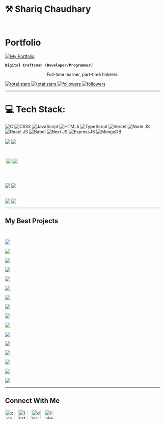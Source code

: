 <h1>⚒️ Shariq Chaudhary</h1>
<br />

# Portfolio
[![My Portfolio](https://img.shields.io/badge/My%20Portfolio-Click%20Here-blue?style=for-the-badge)](https://portfolio-sigma-rose-22.vercel.app/)

**`Digital Craftsman (Developer/Programmer)`**

<p align="center">Full-time learner, part-time tinkerer.</p>
<p align="left">
  <a href="https://github.com/0xshariq?tab=repositories&sort=stargazers#gh-light-mode-only">
    <img alt="total stars" title="Total stars on GitHub" src="https://custom-icon-badges.demolab.com/github/stars/0xshariq?color=3ea97d&style=for-the-badge&labelColor=40b682&logo=star#gh-light-mode-only">
  </a>
  
  <a href="https://github.com/0xshariq?tab=repositories&sort=stargazers#gh-dark-mode-only">
    <img alt="total stars" title="Total stars on GitHub" src="https://custom-icon-badges.demolab.com/github/stars/0xshariq?color=655489&style=for-the-badge&labelColor=c691e9&logo=star#gh-dark-mode-only">
  </a>
  
  <a href="https://github.com/0xshariq?tab=followers#gh-light-mode-only">
    <img alt="followers" title="Follow me on Github" src="https://custom-icon-badges.demolab.com/github/followers/0xshariq?color=2c4954&labelColor=2c3e50&style=for-the-badge&logo=person-add&label=Followers#gh-light-mode-only">
  </a>
    
  <a href="https://github.com/0xshariq?tab=followers#gh-dark-mode-only">
    <img alt="followers" title="Follow me on Github" src="https://custom-icon-badges.demolab.com/github/followers/0xshariq?color=dacc84&labelColor=f9e692&style=for-the-badge&logo=person-add&label=Followers#gh-dark-mode-only">
  </a>
</p>

---

# 💻 Tech Stack:
![C](https://img.shields.io/badge/c-%2300599C.svg?style=for-the-badge&logo=c&logoColor=white)
![CSS3](https://img.shields.io/badge/css3-%231572B6.svg?style=for-the-badge&logo=css3&logoColor=white)
![JavaScript](https://img.shields.io/badge/javascript-%23323330.svg?style=for-the-badge&logo=javascript&logoColor=%23F7DF1E)
![HTML5](https://img.shields.io/badge/html5-%23E34F26.svg?style=for-the-badge&logo=html5&logoColor=white)
![TypeScript](https://img.shields.io/badge/typescript-%23007ACC.svg?style=for-the-badge&logo=typescript&logoColor=white)
![Vercel](https://img.shields.io/badge/vercel-%23000000.svg?style=for-the-badge&logo=vercel&logoColor=white)
![Node JS](https://img.shields.io/badge/node.js-6DA55F?style=for-the-badge&logo=node.js&logoColor=white)
![React JS](https://img.shields.io/badge/react-%2320232a.svg?style=for-the-badge&logo=react&logoColor=%2361DAFB)
![Babel](https://img.shields.io/badge/Babel-F9DC3e?style=for-the-badge&logo=babel&logoColor=black)
![Next JS](https://img.shields.io/badge/next.js-%2320232a.svg?style=for-the-badge&logo=next.js&logoColor=%2361DAFB)
![ExpressJS](https://img.shields.io/badge/express.js-%23404d59.svg?style=for-the-badge&logo=express&logoColor=%2361DAFB)
![MongoDB](https://img.shields.io/badge/mongodb-%234ea94b.svg?style=for-the-badge&logo=mongodb&logoColor=white)

<p><a href="https://github.com/0xshariq#gh-dark-mode-only" target="_blank"><img align="center" src="https://github-readme-stats.vercel.app/api/top-langs/?username=0xshariq&langs_count=6&show_icon=true&theme=nightowl#gh-dark-mode-only"></a>
  <a href="https://github.com/0xshariq#gh-light-mode-only" target="_blank"><img align="center" src="https://github-readme-stats.vercel.app/api/top-langs/?username=0xshariq&langs_count=6&show_icon=true&theme=vue#gh-light-mode-only"></a>
</p>

<br />

<p>&nbsp;<a href="https://github.com/0xshariq#gh-dark-mode-only" target="_blank"><img align="center" src="https://github-readme-stats.vercel.app/api?username=0xshariq&count_private=true&show_icons=true&theme=nightowl#gh-dark-mode-only"></a>
<a href="https://github.com/0xshariq#gh-light-mode-only" target="_blank"><img align="center" src="https://github-readme-stats.vercel.app/api?username=0xshariq&count_private=true&show_icons=true&theme=vue#gh-light-mode-only"></a>
</p>
<br>
<br />

<p><a href="https://github.com/0xshariq#gh-dark-mode-only" target="_blank"><img align="center" src="https://github-readme-streak-stats-seven-chi.vercel.app?user=0xshariq&theme=nightowl#gh-dark-mode-only"></a>
<a href="https://github.com/0xshariq#gh-light-mode-only" target="_blank"><img align="center" src="https://github-readme-streak-stats-seven-chi.vercel.app?user=0xshariq&theme=vue#gh-light-mode-only"></a>
<br/>
<br />

<p><a href="https://github.com/0xshariq#gh-dark-mode-only" target="_blank"><img align="center" src="https://github-readme-activity-graph.vercel.app/graph?username=0xshariq&theme=nightowl#gh-dark-mode-only"></a>
<a href="https://github.com/0xshariq#gh-light-mode-only" target="_blank"><img align="center" src="https://github-readme-activity-graph.vercel.app/graph?username=0xshariq&theme=vue#gh-light-mode-only"></a>
<br/>

---
<h2>My Best Projects</h2>
<br />
<p><a href="https://github.com/0xshariq/quran-next-app#gh-dark-mode-only" target="_blank"><img align="center" src="https://github-readme-stats.vercel.app/api/pin/?username=0xshariq&repo=quran-next-app&theme=nightowl#gh-dark-mode-only"></a>
<p><a href="https://github.com/0xshariq/quran-next-app#gh-light-mode-only" target="_blank"><img align="center" src="https://github-readme-stats.vercel.app/api/pin/?username=0xshariq&repo=quran-next-app&theme=vue#gh-light-mode-only"></a>
<br />

<p><a href="https://github.com/0xshariq/extra-care-medical-center#gh-dark-mode-only" target="_blank"><img align="center" src="https://github-readme-stats.vercel.app/api/pin/?username=0xshariq&repo=extra-care-medical-center&theme=nightowl#gh-dark-mode-only"></a>
<p><a href="https://github.com/0xshariq/extra-care-medical-center#gh-light-mode-only" target="_blank"><img align="center" src="https://github-readme-stats.vercel.app/api/pin/?username=0xshariq&repo=extra-care-medical-center&theme=vue#gh-light-mode-only"></a>
<br />
<p><a href="https://github.com/0xshariq/service-website#gh-dark-mode-only" target="_blank"><img align="center" src="https://github-readme-stats.vercel.app/api/pin/?username=0xshariq&repo=service-website&theme=nightowl#gh-dark-mode-only"></a>
<p><a href="https://github.com/0xshariq/service-website#gh-light-mode-only" target="_blank"><img align="center" src="https://github-readme-stats.vercel.app/api/pin/?username=0xshariq&repo=service-website&theme=vue#gh-light-mode-only"></a>
<br/>
<p><a href="https://github.com/0xshariq/portfolio-website#gh-dark-mode-only" target="_blank"><img align="center" src="https://github-readme-stats.vercel.app/api/pin/?username=0xshariq&repo=portfolio-website&theme=nightowl#gh-dark-mode-only"></a>
<p><a href="https://github.com/0xshariq/portfolio-website#gh-light-mode-only" target="_blank"><img align="center" src="https://github-readme-stats.vercel.app/api/pin/?username=0xshariq&repo=portfolio-website&theme=vue#gh-light-mode-only"></a>
<br/>
<p><a href="https://github.com/0xshariq/saas-landing-page-app#gh-dark-mode-only" target="_blank"><img align="center" src="https://github-readme-stats.vercel.app/api/pin/?username=0xshariq&repo=saas-landing-page-app&theme=nightowl#gh-dark-mode-only"></a>
<p><a href="https://github.com/0xshariq/saas-landing-page-app#gh-light-mode-only" target="_blank"><img align="center" src="https://github-readme-stats.vercel.app/api/pin/?username=0xshariq&repo=saas-landing-page-app&theme=vue#gh-light-mode-only"></a>
<br/>
<p><a href="https://github.com/0xshariq/weather-api#gh-dark-mode-only" target="_blank"><img align="center" src="https://github-readme-stats.vercel.app/api/pin/?username=0xshariq&repo=weather-api&theme=nightowl#gh-dark-mode-only"></a>
<p><a href="https://github.com/0xshariq/weather-api#gh-light-mode-only" target="_blank"><img align="center" src="https://github-readme-stats.vercel.app/api/pin/?username=0xshariq&repo=weather-api&theme=vue#gh-light-mode-only"></a>
<br/>
<p><a href="https://github.com/0xshariq/quran-api#gh-dark-mode-only" target="_blank"><img align="center" src="https://github-readme-stats.vercel.app/api/pin/?username=0xshariq&repo=quran-api&theme=nightowl#gh-dark-mode-only"></a>
<p><a href="https://github.com/0xshariq/quran-api#gh-light-mode-only" target="_blank"><img align="center" src="https://github-readme-stats.vercel.app/api/pin/?username=0xshariq&repo=quran-api&theme=vue#gh-light-mode-only"></a>
<br/>
<p><a href="https://github.com/0xshariq/user_authentication_api#gh-dark-mode-only" target="_blank"><img align="center" src="https://github-readme-stats.vercel.app/api/pin/?username=0xshariq&repo=user_authentication_api&theme=nightowl#gh-dark-mode-only"></a>
<p><a href="https://github.com/0xshariq/user_authentication_api#gh-light-mode-only" target="_blank"><img align="center" src="https://github-readme-stats.vercel.app/api/pin/?username=0xshariq&repo=user_authentication_api&theme=vue#gh-light-mode-only"></a>

---
<h2>Connect With Me</h2>
<p align="left">
<a href="https://x.com/Sharique_Ch" target="_blank"><img align="left" width="30px" style="padding-right:10px;" src="https://raw.githubusercontent.com/rahuldkjain/github-profile-readme-generator/master/src/images/icons/Social/twitter.svg" alt="x.com/Sharique_Ch"></a>
<a href="https://instagram.com/sharique1303" target="_blank"><img align="left" width="30px" style="padding-right:10px;" src="https://raw.githubusercontent.com/rahuldkjain/github-profile-readme-generator/master/src/images/icons/Social/instagram.svg" alt="instagram.com/sharique1303"></a>
<a href="https://discordapp.com/users/0xshariq" target="_blank"><img align="left" width="30px" style="padding-right:10px" src="https://raw.githubusercontent.com/rahuldkjain/github-profile-readme-generator/master/src/images/icons/Social/discord.svg" alt="discordapp.com/users/0xshariq"></a>
<a href="https://linkedin.com/in/0xshariq" target="_blank"><img align="left" alt="linkedin" width="30px" style="padding-right: 10px;" src="https://cdn.jsdelivr.net/gh/devicons/devicon/icons/linkedin/linkedin-original.svg"></a>
</p>
